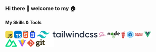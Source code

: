 ### Hi there 👋 welcome to my 🏠

#### My Skills & Tools
![Javascript](./assets/svgs/javascript.svg)
![typescript](./assets/svgs/typescript.svg)
![html](./assets/svgs/html-5.svg)
![css](./assets/svgs/css-3.svg)
![tailwindCss](./assets/svgs/tailwindcss.svg)
![sass](./assets/svgs/file-type-sass.svg)
![nodejs](./assets/svgs/nodejs.svg)
![gulp](./assets/svgs/gulp.svg)
![webpack](./assets/svgs/webpack.svg)
![npm](./assets/svgs/npm-wordmark.svg)
![vue](./assets/svgs/file-type-vue.svg)
![nuxt](./assets/svgs/nuxt-icon.svg)
![vite](./assets/svgs/vitejs.svg)
![git](./assets/svgs/git.svg)
![iconify](./assets/svgs/iconify1.svg)
<!--
**zhengjynicolas/zhengjynicolas** is a ✨ _special_ ✨ repository because its `README.md` (this file) appears on your GitHub profile.

Here are some ideas to get you started:

- 🔭 I’m currently working on ...
- 🌱 I’m currently learning ...
- 👯 I’m looking to collaborate on ...
- 🤔 I’m looking for help with ...
- 💬 Ask me about ...
- 📫 How to reach me: ...
- 😄 Pronouns: ...
- ⚡ Fun fact: ...
-->
